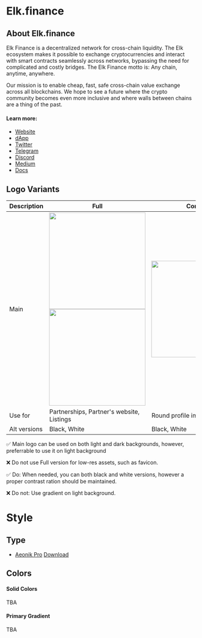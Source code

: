 # Elk.finance

## About Elk.finance

Elk Finance is a decentralized network for cross-chain liquidity. The Elk ecosystem makes it possible to exchange cryptocurrencies and interact with smart contracts seamlessly across networks, bypassing the need for complicated and costly bridges. The Elk Finance motto is: Any chain, anytime, anywhere.

Our mission is to enable cheap, fast, safe cross-chain value exchange across all blockchains. We hope to see a future where the crypto community becomes even more inclusive and where walls between chains are a thing of the past.

#### Learn more:

* [Website](https://elk.finance/)
* [dApp](https://app.elk.finance)
* [Twitter](https://twitter.com/elk_finance)
* [Telegram](https://t.me/joinchat/FxWa-q6m3dQ1YzM0)
* [Discord](https://discord.gg/GhfCMsUvej)
* [Medium](https://elk-finance.medium.com/)
* [Docs](https://docs.elk.finance/)


## Logo Variants

|Description|Full|Compact|SVG|
|---|---|---|---|
|Main|<img src="Logo/elk-logo-full-v1.png" width=256 />  <img src="Logo/elk-logo-full-v2.png" width=256 />|<img src="Logo/elk-logo-compact.png" width=256 />|[Full Horizontal](Logo/SVG/elk-logo-full-v1.svg) \|[Full Vertical](Logo/SVG/elk-logo-full-v2.svg) \| [Compact](Logo/SVG/elk-logo-compact.svg)|
|Use for|Partnerships, Partner's website, Listings|Round profile images, favicon|
|Alt versions|Black, White|Black, White|

✅ Main logo can be used on both light and dark backgrounds, however, preferrable to use it on light background

❌ Do not use Full version for low-res assets, such as favicon.

✅ Do: When needed, you can both black and white versions, however a proper contrast ration should be maintained.

❌ Do not: Use gradient on light background.


# Style

## Type

* [Aeonik Pro](https://aeonik.co.uk/font/) [Download](https://drive.google.com/file/d/1o-lQxt0sd28Q5U9qQ1nY9qqvf6jJmBf9/view?usp=sharing)

## Colors

#### Solid Colors

TBA

#### Primary Gradient

TBA
